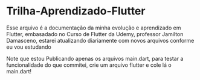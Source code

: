 # Trilha-Aprendizado-Flutter
 Esse arquivo é a documentação da minha evolução e aprendizado em Flutter, embasadado no Curso de Flutter da Udemy, professor Jamilton Damasceno, estarei atualizando diariamente com novos arquivos conforme eu vou estudando
 
 Note que estou Publicando apenas os arquivos main.dart, para testar a funcionalidade do que commitei, crie um arquivo flutter e cole lá o main.dart!

